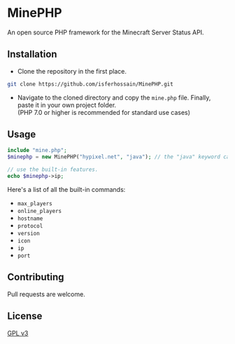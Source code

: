 # MinePHP
An open source PHP framework for the Minecraft Server Status API.

## Installation
- Clone the repository in the first place.
```bash
git clone https://github.com/isferhossain/MinePHP.git
```

- Navigate to the cloned directory and copy the `mine.php` file. Finally, paste it in your own project folder.
<br>(PHP 7.0 or higher is recommended for standard use cases)

## Usage

```php
include "mine.php";
$minephp = new MinePHP("hypixel.net", "java"); // the "java" keyword can be replaced with "bedrock" if you're trying to access a Bedrock Minecraft server

// use the built-in features.
echo $minephp->ip;
```

Here's a list of all the built-in commands:
*  `max_players`
* `online_players`
* `hostname`
* `protocol`
* `version`
* `icon`
* `ip`
* `port`

## Contributing
Pull requests are welcome.

## License
[GPL v3](https://www.gnu.org/licenses/gpl-3.0.en.html)
